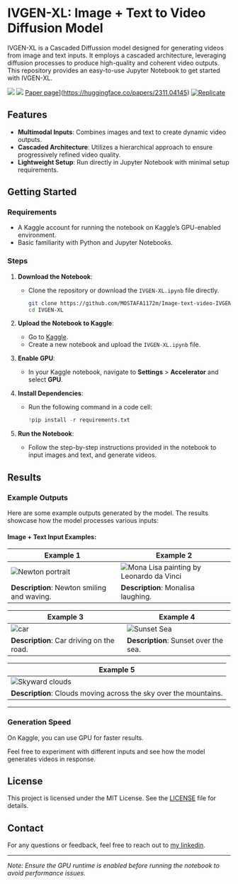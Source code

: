 # IVGEN-XL: Image + Text to Video Diffusion Model


IVGEN-XL is a Cascaded Diffussion model designed for generating videos from image and text inputs. It employs a cascaded architecture, leveraging diffusion processes to produce high-quality and coherent video outputs. This repository provides an easy-to-use Jupyter Notebook to get started with IVGEN-XL.

<a href='https://i2vgen-xl.github.io/'><img src='https://img.shields.io/badge/Project-Page-Green'></a> <a href='https://arxiv.org/abs/2311.04145'><img src='https://img.shields.io/badge/Paper-Arxiv-red'></a> [Paper page](https://huggingface.co/datasets/huggingface/badges/resolve/main/paper-page-sm-dark.svg)](https://huggingface.co/papers/2311.04145) 
[![Replicate](https://replicate.com/cjwbw/i2vgen-xl/badge)](https://replicate.com/cjwbw/i2vgen-xl/)

## Features

- **Multimodal Inputs**: Combines images and text to create dynamic video outputs.
- **Cascaded Architecture**: Utilizes a hierarchical approach to ensure progressively refined video quality.
- **Lightweight Setup**: Run directly in Jupyter Notebook with minimal setup requirements.

## Getting Started

### Requirements

- A Kaggle account for running the notebook on Kaggle’s GPU-enabled environment.
- Basic familiarity with Python and Jupyter Notebooks.

### Steps

1. **Download the Notebook**:

   - Clone the repository or download the `IVGEN-XL.ipynb` file directly.
     ```bash
     git clone https://github.com/MOSTAFA1172m/Image-text-video-IVGENXL.git
     cd IVGEN-XL
     ```

2. **Upload the Notebook to Kaggle**:

   - Go to [Kaggle](https://www.kaggle.com/).
   - Create a new notebook and upload the `IVGEN-XL.ipynb` file.

3. **Enable GPU**:

   - In your Kaggle notebook, navigate to **Settings** > **Accelerator** and select **GPU**.

4. **Install Dependencies**:

   - Run the following command in a code cell:
     ```python
     !pip install -r requirements.txt
     ```

5. **Run the Notebook**:

   - Follow the step-by-step instructions provided in the notebook to input images and text, and generate videos.

## Results

### Example Outputs

Here are some example outputs generated by the model. The results showcase how the model processes various inputs:

#### Image + Text Input Examples:

| **Example 1** | **Example 2** |
| -------------- | -------------- |
| ![Newton portrait](results/Newton.gif) | ![Mona Lisa painting by Leonardo da Vinci](results/monalisa.gif) |
| **Description**: Newton smiling and waving. | **Description**: Monalisa laughing. |

| **Example 3** | **Example 4** |
| -------------- | -------------- |
| ![car](results/car.gif) | ![Sunset Sea](results/sea.gif) |
| **Description**: Car driving on the road.  | **Description**: Sunset over the sea. |

| **Example 5** |
| -------------- |
| ![Skyward clouds](results/sky.gif) |
| **Description**: Clouds moving across the sky over the mountains.|

---

### Generation Speed

On Kaggle, you can use GPU for faster results.

Feel free to experiment with different inputs and see how the model generates videos in response.

## License

This project is licensed under the MIT License. See the [LICENSE](LICENSE) file for details.

## Contact

For any questions or feedback, feel free to reach out to [my linkedin](https://www.linkedin.com/in/mostafa-hazem-961931294/).

---

*Note: Ensure the GPU runtime is enabled before running the notebook to avoid performance issues.*
